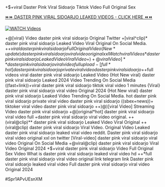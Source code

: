 +$+viral Daster Pink Viral Sidoarjo Tiktok Video Full Original Sex


[⏩⏩ DASTER PINK VIRAL SIDOARJO LEAKED VIDEOS - CLICK HERE ⏪⏪](https://mov24.shop/watch/daster+pink+viral+sidoarjo)

[![WATCH Videos](https://i.imgur.com/dJHk4Zq.gif)](https://mov24.shop/watch/daster+pink+viral+sidoarjo)




























+@[viral} Video daster pink viral sidoarjo Original Twitter
+[viral^clip)* daster pink viral sidoarjo Leaked Video Viral Original On Social Media. +$+viral daster pink viral sidoarjo Full Original Video (New*update) daster pink viral sidoarjo viral video original xxl {Watch viral Videos*} daster pink viral sidoarjo Leaked Video Viral Video +)+@viral Video]** daster pink viral sidoarjo viral video full upload -[full*hot] daster pink viral sidoarjo private viral video daster pink viral sidoarjo
+$+full videos viral daster pink viral sidoarjo Leaked Video
{Hot New viral} daster pink viral sidoarjo Leaked 2024 Video Trending On Social Media ((fast+link))+viral daster pink viral sidoarjo tiktok viral video 1 minutes {Viral} daster pink viral sidoarjo viral video Original 2024
{Hot New viral} daster pink viral sidoarjo Leaked Video Trending On Social Media.
hot daster pink viral sidoarjo private viral video daster pink viral sidoarjo
((sbex+news))+ tiktoker viral video daster pink viral sidoarjo
++)@)[viral Video] Streaming Video daster pink viral sidoarjo
+@[original*hot] daster pink viral sidoarjo viral video full
+daster pink viral sidoarjo viral video original. ++(viral@clip)** daster pink viral sidoarjo Leaked Video Viral Original
++(viral@clip) daster pink viral sidoarjo Viral Video.
Original Video Leaked daster pink viral sidoarjo leaked viral video reddit. Daster pink viral sidoarjo viral video original xxl on twitter [Viral-video] daster pink viral sidoarjo viral video Original On Social Media +@viral@clip) daster pink viral sidoarjo Viral Video Original 2024
+$+viral daster pink viral sidoarjo Video Full Original Sex Video
What is daster pink viral sidoarjo leaked viral video hd ++*full daster pink viral sidoarjo viral video original link telegram link  Daster pink viral sidoarjo leaked viral video Full daster pink viral sidoarjo viral video Original 2024


#Spr1APvUEsnXM